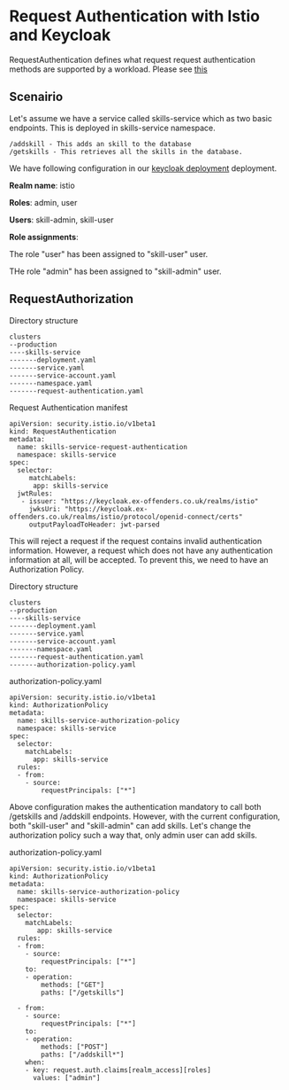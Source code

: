 # Request Authentication with Istio and Keycloak

RequestAuthentication defines what request request authentication methods are supported by a workload. Please see [this](https://istio.io/latest/docs/reference/config/security/request_authentication/)

## Scenairio 
Let's assume we have a service called skills-service which as two basic endpoints. This is deployed in skills-service namespace. 
```
/addskill - This adds an skill to the database
/getskills - This retrieves all the skills in the database.
```

We have following configuration in our [keycloak deployment](docs/keycloak.md) deployment. 

**Realm name**: istio

**Roles**: admin, user

**Users**: skill-admin, skill-user

**Role assignments**:

The role "user" has been assigned to "skill-user" user. 

THe role "admin" has been assigned to "skill-admin" user. 


## RequestAuthorization

Directory structure
```
clusters
--production
----skills-service
-------deployment.yaml
-------service.yaml
-------service-account.yaml
-------namespace.yaml
-------request-authentication.yaml
```

Request Authentication manifest
```
apiVersion: security.istio.io/v1beta1
kind: RequestAuthentication
metadata:
  name: skills-service-request-authentication
  namespace: skills-service
spec:
  selector:
     matchLabels:
      app: skills-service
  jwtRules:
   - issuer: "https://keycloak.ex-offenders.co.uk/realms/istio"
     jwksUri: "https://keycloak.ex-offenders.co.uk/realms/istio/protocol/openid-connect/certs"
     outputPayloadToHeader: jwt-parsed
```

This will reject a request if the request contains invalid authentication information. However, a request which does not have any authentication information at all, will be accepted. To prevent this, we need to have an Authorization Policy.

Directory structure
```
clusters
--production
----skills-service
-------deployment.yaml
-------service.yaml
-------service-account.yaml
-------namespace.yaml
-------request-authentication.yaml
-------authorization-policy.yaml
```
authorization-policy.yaml
```
apiVersion: security.istio.io/v1beta1
kind: AuthorizationPolicy
metadata:
  name: skills-service-authorization-policy
  namespace: skills-service
spec:
  selector:
    matchLabels:
      app: skills-service
  rules:
  - from:
    - source:
        requestPrincipals: ["*"]
```

Above configuration makes the authentication mandatory to call both /getskills and /addskill endpoints. However, with the current configuration, both "skill-user" and "skill-admin" can add skills. Let's change the authorization policy such a way that, only admin user can add skills. 

authorization-policy.yaml
```
apiVersion: security.istio.io/v1beta1
kind: AuthorizationPolicy
metadata:
  name: skills-service-authorization-policy
  namespace: skills-service
spec:
  selector:
    matchLabels:
       app: skills-service
  rules:
  - from:
    - source:
        requestPrincipals: ["*"]
    to:
    - operation:
        methods: ["GET"]
        paths: ["/getskills"]

  - from:
    - source:
        requestPrincipals: ["*"]
    to:
    - operation:
        methods: ["POST"]
        paths: ["/addskill*"]
    when:
    - key: request.auth.claims[realm_access][roles]
      values: ["admin"]
```
